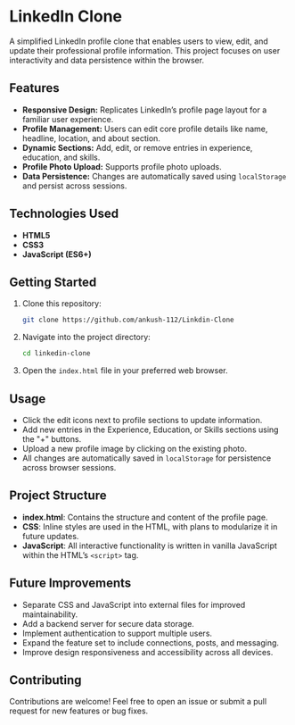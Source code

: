 # LinkedIn Clone

A simplified LinkedIn profile clone that enables users to view, edit, and update their professional profile information. This project focuses on user interactivity and data persistence within the browser.

## Features

- **Responsive Design:** Replicates LinkedIn’s profile page layout for a familiar user experience.
- **Profile Management:** Users can edit core profile details like name, headline, location, and about section.
- **Dynamic Sections:** Add, edit, or remove entries in experience, education, and skills.
- **Profile Photo Upload:** Supports profile photo uploads.
- **Data Persistence:** Changes are automatically saved using `localStorage` and persist across sessions.

## Technologies Used

- **HTML5**
- **CSS3**
- **JavaScript (ES6+)**

## Getting Started

1. Clone this repository:
   ```bash
   git clone https://github.com/ankush-112/Linkdin-Clone
   ```
2. Navigate into the project directory:
   ```bash
   cd linkedin-clone
   ```
3. Open the `index.html` file in your preferred web browser.

## Usage

- Click the edit icons next to profile sections to update information.
- Add new entries in the Experience, Education, or Skills sections using the "+" buttons.
- Upload a new profile image by clicking on the existing photo.
- All changes are automatically saved in `localStorage` for persistence across browser sessions.

## Project Structure

- **index.html**: Contains the structure and content of the profile page.
- **CSS**: Inline styles are used in the HTML, with plans to modularize it in future updates.
- **JavaScript**: All interactive functionality is written in vanilla JavaScript within the HTML’s `<script>` tag.

## Future Improvements

- Separate CSS and JavaScript into external files for improved maintainability.
- Add a backend server for secure data storage.
- Implement authentication to support multiple users.
- Expand the feature set to include connections, posts, and messaging.
- Improve design responsiveness and accessibility across all devices.

## Contributing

Contributions are welcome! Feel free to open an issue or submit a pull request for new features or bug fixes.
